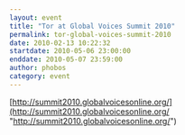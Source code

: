 ```yaml
---
layout: event
title: "Tor at Global Voices Summit 2010"
permalink: tor-global-voices-summit-2010
date: 2010-02-13 10:22:32
startdate: 2010-05-06 23:00:00
enddate: 2010-05-07 23:59:00
author: phobos
category: event
---
```


[http://summit2010.globalvoicesonline.org/](http://summit2010.globalvoicesonline.org/ "http://summit2010.globalvoicesonline.org/")
